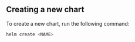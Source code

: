 ## Creating a new chart

To create a new chart, run the following command:

```bash
helm create <NAME>
```
